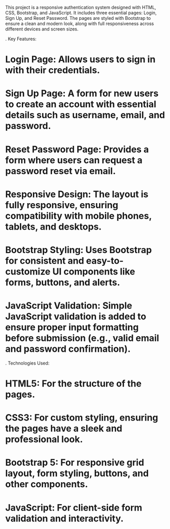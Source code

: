 This project is a responsive authentication system designed with HTML, CSS, Bootstrap, and JavaScript. It includes three essential pages: Login, Sign Up, and Reset Password. The pages are styled with Bootstrap to ensure a clean and modern look, along with full responsiveness across different devices and screen sizes.

. Key Features:
# Login Page: Allows users to sign in with their credentials.
# Sign Up Page: A form for new users to create an account with essential details such as username, email, and password.
# Reset Password Page: Provides a form where users can request a password reset via email.
# Responsive Design: The layout is fully responsive, ensuring compatibility with mobile phones, tablets, and desktops.
# Bootstrap Styling: Uses Bootstrap for consistent and easy-to-customize UI components like forms, buttons, and alerts.
# JavaScript Validation: Simple JavaScript validation is added to ensure proper input formatting before submission (e.g., valid email and password confirmation).


. Technologies Used:
# HTML5: For the structure of the pages.
# CSS3: For custom styling, ensuring the pages have a sleek and professional look.
# Bootstrap 5: For responsive grid layout, form styling, buttons, and other components.
# JavaScript: For client-side form validation and interactivity.
